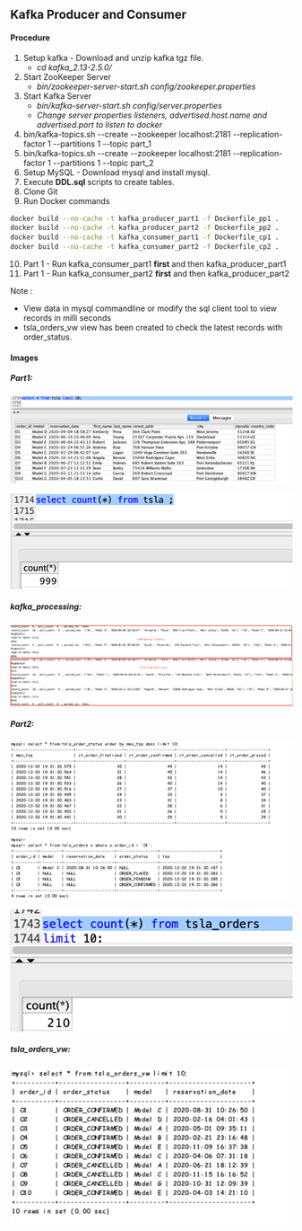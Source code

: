 ## Kafka Producer and Consumer

#### Procedure
1. Setup kafka - Download and unzip kafka tgz file. 
    - _cd kafka_2.13-2.5.0/_
2. Start ZooKeeper Server
    - _bin/zookeeper-server-start.sh config/zookeeper.properties_
3. Start Kafka Server
    - _bin/kafka-server-start.sh config/server.properties_ 
    - _Change server properties listeners, advertised.host.name and advertised.port to listen to docker_ 
4. bin/kafka-topics.sh --create --zookeeper localhost:2181 --replication-factor 1 --partitions 1 --topic part_1
5. bin/kafka-topics.sh --create --zookeeper localhost:2181 --replication-factor 1 --partitions 1 --topic part_2
6. Setup MySQL - Download mysql and install mysql. 
7. Execute **DDL.sql** scripts to create tables.
8. Clone Git
9. Run Docker commands 
```bash
docker build --no-cache -t kafka_producer_part1 -f Dockerfile_pp1 .
docker build --no-cache -t kafka_producer_part2 -f Dockerfile_pp2 .
docker build --no-cache -t kafka_consumer_part1 -f Dockerfile_cp1 .
docker build --no-cache -t kafka_consumer_part2 -f Dockerfile_cp2 .
```
10. Part 1 - Run kafka_consumer_part1 __first__ and then kafka_producer_part1
11. Part 1 - Run kafka_consumer_part2 __first__ and then kafka_producer_part2

Note :
- View data in mysql commandline or modify the sql client tool to view records in milli seconds
- tsla_orders_vw view has been created to check the latest records with order_status. 

#### Images

##### Part1:
![tsla_part1](images/tsla_part1.png)

![tsla_count](images/tsla_count.png)

##### kafka_processing:

![kafka_processing](images/kafka_processing.png)

##### Part2:

![tsla_order_orderstatus_part2](images/tsla_order_orderstatus_part2.png)

![tsla_orders_count](images/tsla_orders_count.png)

##### tsla_orders_vw:

![tsla_orders_vw](images/tsla_orders_vw.png)
